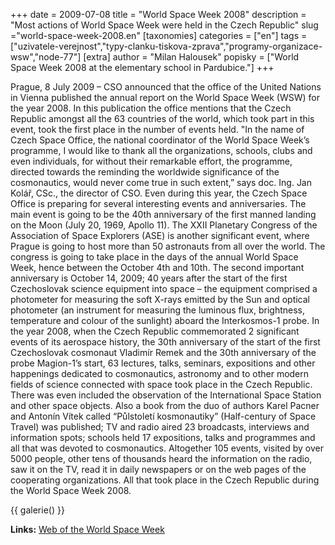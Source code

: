 +++
date = 2009-07-08
title = "World Space Week 2008"
description = "Most actions of World Space Week were held in the Czech Republic"
slug ="world-space-week-2008.en"
[taxonomies]
categories = ["en"]
tags = ["uzivatele-verejnost","typy-clanku-tiskova-zprava","programy-organizace-wsw","node-77"]
[extra]
author = "Milan Halousek"
popisky = ["World Space Week 2008 at the elementary school in Pardubice."]
+++

Prague, 8 July 2009 – CSO announced that the office of the United Nations in Vienna published the annual report on the World Space Week (WSW) for the year 2008. In this publication the office mentions that the Czech Republic amongst all the 63 countries of the world, which took part in this event, took the first place in the number of events held. "In the name of Czech Space Office, the national coordinator of the World Space Week’s programme, I would like to thank all the organizations, schools, clubs and even individuals, for without their remarkable effort, the programme, directed towards the reminding the worldwide significance of the cosmonautics, would never come true in such extent,” says doc. Ing. Jan Kolář, CSc., the director of CSO. Even during this year, the Czech Space Office is preparing for several interesting events and anniversaries. The main event is going to be the 40th anniversary of the first manned landing on the Moon (July 20, 1969, Apollo 11). The XXII Planetary Congress of the Association of Space Explorers (ASE) is another significant event, where Prague is going to host more than 50 astronauts from all over the world. The congress is going to take place in the days of the annual World Space Week, hence between the October 4th and 10th. The second important anniversary is October 14, 2009; 40 years after the start of the first Czechoslovak science equipment into space – the equipment comprised a photometer for measuring the soft X-rays emitted by the Sun and optical photometer (an instrument for measuring the luminous flux, brightness, temperature and colour of the sunlight) aboard the Interkosmos-1 probe. In the year 2008, when the Czech Republic commemorated 2 significant events of its aerospace history, the 30th anniversary of the start of the first Czechoslovak cosmonaut Vladimír Remek and the 30th anniversary of the probe Magion-1’s start, 63 lectures, talks, seminars, expositions and other happenings dedicated to cosmonautics, astronomy and to other modern fields of science connected with space took place in the Czech Republic. There was even included the observation of the International Space Station and other space objects. Also a book from the duo of authors Karel Pacner and Antonín Vítek called “Půlstoletí kosmonautiky” (Half-century of Space Travel) was published; TV and radio aired 23 broadcasts, interviews and information spots; schools held 17 expositions, talks and programmes and all that was devoted to cosmonautics. Altogether 105 events, visited by over 5000 people, other tens of thousands heard the information on the radio, saw it on the TV, read it in daily newspapers or on the web pages of the cooperating organizations. All that took place in the Czech Republic during the World Space Week 2008.

{{ galerie() }}

**Links:**
[Web of the World Space Week]

[Web of the World Space Week]: http://www.worldspaceweek.org/wsw/index.php
